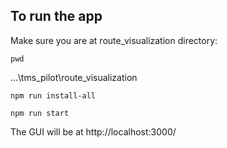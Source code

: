 ## To run the app

Make sure you are at route_visualization directory:

`pwd`

...\tms_pilot\route_visualization 

`npm run install-all`

`npm run start`

The GUI will be at http://localhost:3000/